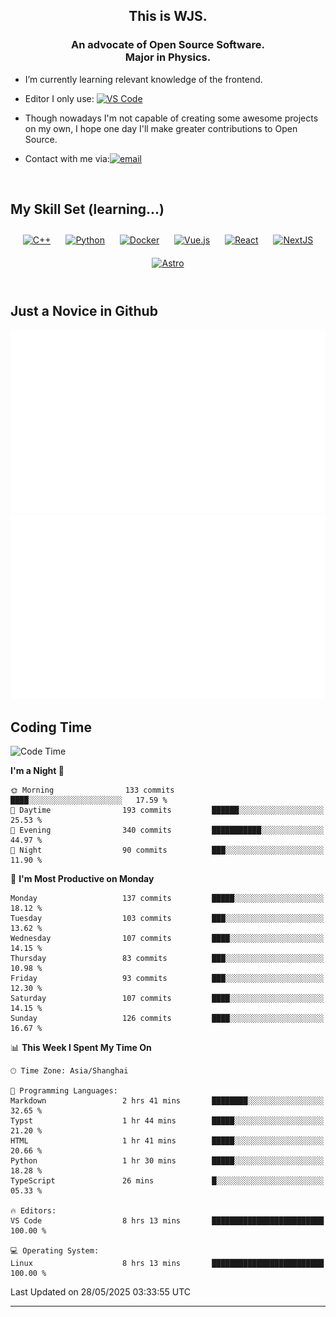 ## <div align="center">This is WJS.</div>  
  

### <div align="center">An advocate of Open Source Software.<br>Major in Physics.</div>  
  

- I’m currently learning relevant knowledge of the frontend.  
  

- Editor I only use: [![VS Code](https://img.shields.io/badge/-VS%20Code-007ACC?style=plastic&logo=visual-studio-code)](https://code.visualstudio.com/)  
  

- Though nowadays I'm not capable of creating some awesome projects on my own, I hope one day I'll make greater contributions to Open Source.  
  

- Contact with me via:[![email](https://img.shields.io/badge/My-e--mail-red)](mailto:wjs@wjsphy.top)  
  

<br/>  


## My Skill Set (learning...)
<div align="center">  
<a href="https://www.cplusplus.com/" target="_blank"><img style="margin: 10px" src="https://profilinator.rishav.dev/skills-assets/cplusplus-original.svg" alt="C++" height="50" /></a>  
<a href="https://www.python.org/" target="_blank"><img style="margin: 10px" src="https://profilinator.rishav.dev/skills-assets/python-original.svg" alt="Python" height="50" /></a>  
<a href="https://www.docker.com/" target="_blank"><img style="margin: 10px" src="https://profilinator.rishav.dev/skills-assets/docker-original-wordmark.svg" alt="Docker" height="50" /></a>  
<a href="https://vuejs.org/" target="_blank"><img style="margin: 10px" src="https://profilinator.rishav.dev/skills-assets/vuejs-original-wordmark.svg" alt="Vue.js" height="50" /></a>  
<a href="https://reactjs.org/" target="_blank"><img style="margin: 10px" src="https://profilinator.rishav.dev/skills-assets/react-original-wordmark.svg" alt="React" height="50" /></a>  
<a href="https://nextjs.org/" target="_blank"><img style="margin: 10px" src="https://profilinator.rishav.dev/skills-assets/nextjs.png" alt="NextJS" height="50" /></a>  
<a href="https://www.astro.build/" target="_blank"><img style="margin: 10px" src="https://profilinator.rishav.dev/skills-assets/astro.svg" alt="Astro" height="50" /></a>   
</div>

<br/>  


## Just a Novice in Github  
![](https://raw.githubusercontent.com/wjsoj/github-stats-transparent/output/generated/overview.svg)
![](https://raw.githubusercontent.com/wjsoj/github-stats-transparent/output/generated/languages.svg)

## Coding Time

<!--START_SECTION:waka-->
![Code Time](http://img.shields.io/badge/Code%20Time-1%2C248%20hrs%2017%20mins-blue)

**I'm a Night 🦉** 

```text
🌞 Morning                133 commits         ████░░░░░░░░░░░░░░░░░░░░░   17.59 % 
🌆 Daytime                193 commits         ██████░░░░░░░░░░░░░░░░░░░   25.53 % 
🌃 Evening                340 commits         ███████████░░░░░░░░░░░░░░   44.97 % 
🌙 Night                  90 commits          ███░░░░░░░░░░░░░░░░░░░░░░   11.90 % 
```
📅 **I'm Most Productive on Monday** 

```text
Monday                   137 commits         █████░░░░░░░░░░░░░░░░░░░░   18.12 % 
Tuesday                  103 commits         ███░░░░░░░░░░░░░░░░░░░░░░   13.62 % 
Wednesday                107 commits         ████░░░░░░░░░░░░░░░░░░░░░   14.15 % 
Thursday                 83 commits          ███░░░░░░░░░░░░░░░░░░░░░░   10.98 % 
Friday                   93 commits          ███░░░░░░░░░░░░░░░░░░░░░░   12.30 % 
Saturday                 107 commits         ████░░░░░░░░░░░░░░░░░░░░░   14.15 % 
Sunday                   126 commits         ████░░░░░░░░░░░░░░░░░░░░░   16.67 % 
```


📊 **This Week I Spent My Time On** 

```text
🕑︎ Time Zone: Asia/Shanghai

💬 Programming Languages: 
Markdown                 2 hrs 41 mins       ████████░░░░░░░░░░░░░░░░░   32.65 % 
Typst                    1 hr 44 mins        █████░░░░░░░░░░░░░░░░░░░░   21.20 % 
HTML                     1 hr 41 mins        █████░░░░░░░░░░░░░░░░░░░░   20.66 % 
Python                   1 hr 30 mins        █████░░░░░░░░░░░░░░░░░░░░   18.28 % 
TypeScript               26 mins             █░░░░░░░░░░░░░░░░░░░░░░░░   05.33 % 

🔥 Editors: 
VS Code                  8 hrs 13 mins       █████████████████████████   100.00 % 

💻 Operating System: 
Linux                    8 hrs 13 mins       █████████████████████████   100.00 % 
```


 Last Updated on 28/05/2025 03:33:55 UTC
<!--END_SECTION:waka-->

----

<!--
**wjsoj/wjsoj** is a ✨ _special_ ✨ repository because its `README.md` (this file) appears on your GitHub profile.

Here are some ideas to get you started:

- 🔭 I’m currently working on ...
- 🌱 I’m currently learning ...
- 👯 I’m looking to collaborate on ...
- 🤔 I’m looking for help with ...
- 💬 Ask me about ...
- 📫 How to reach me: ...
- 😄 Pronouns: ...
- ⚡ Fun fact: ...
-->
